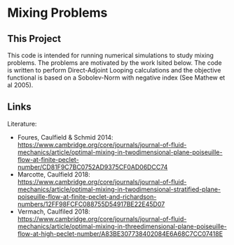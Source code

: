 # Mixing Problems

## This Project

This code is intended for running numerical simulations to study mixing problems. The problems are motivated by the work lsited below. The code is written to perform Direct-Adjoint Looping calculations and the objective functional is based on a Sobolev-Norm with negative index (See Mathew et al 2005).

## Links

Literature:

* Foures, Caulfield & Schmid 2014: <https://www.cambridge.org/core/journals/journal-of-fluid-mechanics/article/optimal-mixing-in-twodimensional-plane-poiseuille-flow-at-finite-peclet-number/CD81F9C7BC0752AD9375CF0AD06DCC74>
* Marcotte, Caulfield 2018: <https://www.cambridge.org/core/journals/journal-of-fluid-mechanics/article/optimal-mixing-in-twodimensional-stratified-plane-poiseuille-flow-at-finite-peclet-and-richardson-numbers/12FF98FCFC088755D54917BE22E45D07>
* Vermach, Caulfiled 2018: <https://www.cambridge.org/core/journals/journal-of-fluid-mechanics/article/optimal-mixing-in-threedimensional-plane-poiseuille-flow-at-high-peclet-number/A83BE307738402084E6A68C7CC07418E>


